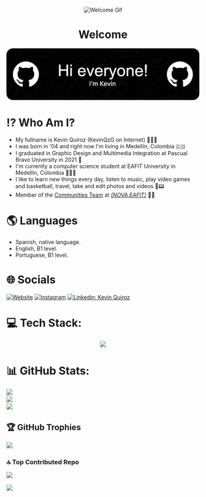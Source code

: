 <div style="text-align: center; margin-top: 20px;">
  <img src="https://media1.giphy.com/media/v1.Y2lkPTc5MGI3NjExZHBrcnQ0MGgxN240OTA1OTVycGc3dmp1Z3RlOTNzbHpkdGNjb2E3bSZlcD12MV9pbnRlcm5hbF9naWZfYnlfaWQmY3Q9cw/Pj7sqBo39R1jCZLZqj/giphy.gif" width="200px" alt="Welcome Gif">
  <h1 style="text-align: center;">Welcome </h1>
</div>

![Header](/github-header-image.png)

# ⁉️ Who Am I?

- My fullname is Kevin Quiroz (KevinQzG on Internet) 👨🏼‍🚀
- I was born in '04 and right now I'm living in Medellín, Colombia 🇨🇴
- I graduated in Graphic Design and Multimedia Integration at Pascual Bravo University in 2021 🎨
- I'm currently a computer science student at EAFIT University in Medellín, Colombia 👨🏻‍🎓
- I like to learn new things every day, listen to music, play video games and basketball, travel, take and edit photos and videos 🏀📟
- Member of the [Communities Team](https://github.com/gruponovaeafit) at [*(NOVA EAFIT)*](https://www.instagram.com/novaeafit/) 🚀💜

# 🌎 Languages

- Spanish, native language.
- English, B1 level.
- Portuguese, B1 level.

# 🌐 Socials

[![Website](https://img.shields.io/website-up-down-green-red/http/monip.org.svg)](https://kevinqzg.github.io/Portfolio)
[![Instagram](https://img.shields.io/badge/instagram-%23E4405F.svg?style=for-the-badge&logo=Instagram&logoColor=white)](https://instagram.com/kquirozg30)
[![Linkedin: Kevin Quiroz](https://img.shields.io/badge/linkedin-%230077B5.svg?style=for-the-badge&logo=linkedin&logoColor=white=https://www.linkedin.com/in/kevinqzg/)](https://www.linkedin.com/in/kevinqzg/)


# 💻 Tech Stack:
<p align="center">
  <a href="https://skillicons.dev">
    <img src="https://skillicons.dev/icons?i=css,js,ts,md,latex,java,c,cs,cpp,html,r,python,aws,azure,fastapi,flask,django,wordpress,tailwind,react,mongodb,mysql,sqlite,figma,xd,illustrator,photoshop,git,github,arduino,docker,notion,unity,swift,vercel,netlify,bootstrap,flutter,matplotlib,pandas,plotly" />
  </a>
</p>


# 📊 GitHub Stats:
![](https://github-readme-stats.vercel.app/api?username=KevinQzG&theme=radical&hide_border=false&include_all_commits=true&count_private=true)<br/>
![](https://github-readme-streak-stats.herokuapp.com/?user=KevinQzG&theme=radical&hide_border=false)<br/>
![](https://github-readme-stats.vercel.app/api/top-langs/?username=KevinQzG&theme=radical&hide_border=false&include_all_commits=true&count_private=true&layout=compact)

## 🏆 GitHub Trophies
![](https://github-profile-trophy.vercel.app/?username=KevinQzG&theme=radical&no-frame=true&no-bg=true&margin-w=4)

### 🔝 Top Contributed Repo
![](https://github-contributor-stats.vercel.app/api?username=KevinQzG&limit=5&theme=tokyonight&combine_all_yearly_contributions=true)

[![](https://visitcount.itsvg.in/api?id=KevinQzG&icon=2&color=4)](https://visitcount.itsvg.in)
